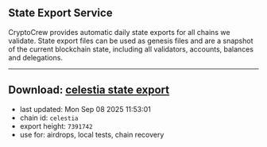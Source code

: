 ## State Export Service
CryptoCrew provides automatic daily state exports for all chains we validate. State export files can be used as genesis files and are a snapshot of the current blockchain state, including all validators, accounts, balances and delegations.

---
**Download: [celestia state export](https://dl-eu2.ccvalidators.com/SERVICE/celestia/celestia_export_7391742.json)**
---

- last updated: Mon Sep 08 2025 11:53:01
- chain id: `celestia`
- export height: `7391742`
- use for: airdrops, local tests, chain recovery
